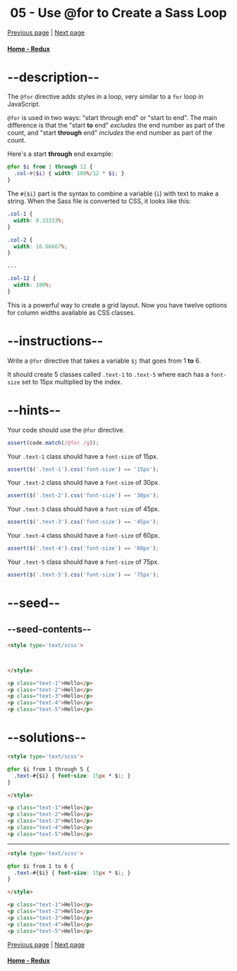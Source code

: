 # <center>05 - Use @for to Create a Sass Loop</center>

[Previous page](04-use-if-and-else-to-add-logic-to-your-styles.md) | [Next page](06-use-each-to-map-over-items-in-a-list.md)

#### [Home - Redux](./README.md)


# --description--

The `@for` directive adds styles in a loop, very similar to a `for` loop in JavaScript.

`@for` is used in two ways: "start through end" or "start to end". The main difference is that the "start **to** end" *excludes* the end number as part of the count, and "start **through** end" *includes* the end number as part of the count.

Here's a start **through** end example:

```scss
@for $i from 1 through 12 {
  .col-#{$i} { width: 100%/12 * $i; }
}
```

The `#{$i}` part is the syntax to combine a variable (`i`) with text to make a string. When the Sass file is converted to CSS, it looks like this:

```scss
.col-1 {
  width: 8.33333%;
}

.col-2 {
  width: 16.66667%;
}

...

.col-12 {
  width: 100%;
}
```

This is a powerful way to create a grid layout. Now you have twelve options for column widths available as CSS classes.

# --instructions--

Write a `@for` directive that takes a variable `$j` that goes from 1 **to** 6.

It should create 5 classes called `.text-1` to `.text-5` where each has a `font-size` set to 15px multiplied by the index.

# --hints--

Your code should use the `@for` directive.

```js
assert(code.match(/@for /g));
```

Your `.text-1` class should have a `font-size` of 15px.

```js
assert($('.text-1').css('font-size') == '15px');
```

Your `.text-2` class should have a `font-size` of 30px.

```js
assert($('.text-2').css('font-size') == '30px');
```

Your `.text-3` class should have a `font-size` of 45px.

```js
assert($('.text-3').css('font-size') == '45px');
```

Your `.text-4` class should have a `font-size` of 60px.

```js
assert($('.text-4').css('font-size') == '60px');
```

Your `.text-5` class should have a `font-size` of 75px.

```js
assert($('.text-5').css('font-size') == '75px');
```

# --seed--

## --seed-contents--

```html
<style type='text/scss'>



</style>

<p class="text-1">Hello</p>
<p class="text-2">Hello</p>
<p class="text-3">Hello</p>
<p class="text-4">Hello</p>
<p class="text-5">Hello</p>
```

# --solutions--

```html
<style type='text/scss'>

@for $i from 1 through 5 {
  .text-#{$i} { font-size: 15px * $i; }
}

</style>

<p class="text-1">Hello</p>
<p class="text-2">Hello</p>
<p class="text-3">Hello</p>
<p class="text-4">Hello</p>
<p class="text-5">Hello</p>
```

---

```html
<style type='text/scss'>

@for $i from 1 to 6 {
  .text-#{$i} { font-size: 15px * $i; }
}

</style>

<p class="text-1">Hello</p>
<p class="text-2">Hello</p>
<p class="text-3">Hello</p>
<p class="text-4">Hello</p>
<p class="text-5">Hello</p>
```



[Previous page](04-use-if-and-else-to-add-logic-to-your-styles.md) | [Next page](06-use-each-to-map-over-items-in-a-list.md)

#### [Home - Redux](./README.md)